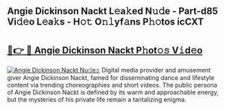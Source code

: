 ## Angie Dickinson Nackt L𝚎a𝚔ed N𝚞𝚍e - Part-d85 Vi𝚍𝚎o L𝚎a𝚔s - H𝚘𝚝 O𝚗𝚕yf𝚊ns P𝚑𝚘tos icCXT

# <h2><a href="http://kfa8hn.oniu.top/?m=Angie+Dickinson+Nackt">🔗👉 🔴 Angie Dickinson Nackt P𝚑ot𝚘𝚜 V𝚒d𝚎o</a></h2>

[![Angie Dickinson Nackt Nu𝚍e𝚜](https://i.imgur.com/0qMVB7G.gif)](http://kfa8hn.oniu.top/?m=Angie+Dickinson+Nackt)
Digital media provider and amusement giver Angie Dickinson Nackt, famed for disseminating dance and lifestyle content via trending choreographies and short videos. The public persona of Angie Dickinson Nackt is defined by its warm and approachable energy, but the mysteries of his private life remain a tantalizing enigma.  
